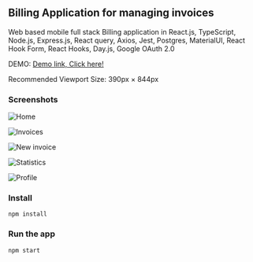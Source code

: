 ## Billing Application for managing invoices

Web based mobile full stack Billing application in React.js, TypeScript, Node.js, Express.js, React query, Axios, Jest, Postgres, MaterialUI, React Hook Form, React Hooks, Day.js, Google OAuth 2.0

DEMO: [Demo link, Click here!](https://demo-billing-app.leibner.ch/)

Recommended Viewport Size: 390px × 844px

### Screenshots

![Home](https://github.com/ELeibner/billing-app/blob/main/screenshots/home.png)

![Invoices](https://github.com/ELeibner/billing-app/blob/main/screenshots/invoices.png)

![New invoice](https://github.com/ELeibner/billing-app/blob/main/screenshots/new-invoice.png)

![Statistics](https://github.com/ELeibner/billing-app/blob/main/screenshots/statistics.png)

![Profile](https://github.com/ELeibner/billing-app/blob/main/screenshots/profile.png)

### Install

```
npm install
```

### Run the app

```
npm start
```
